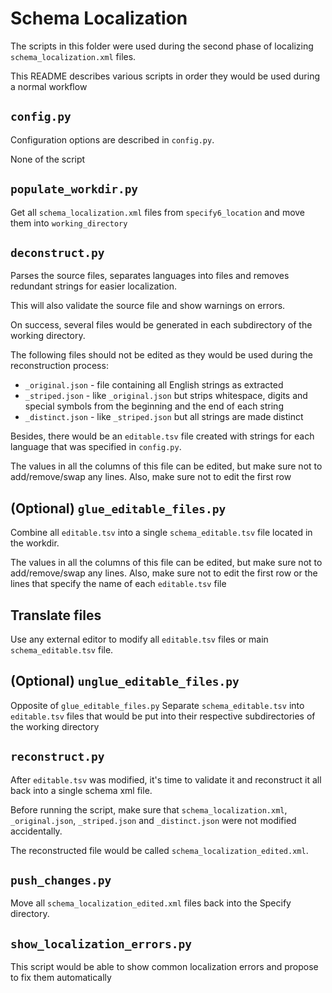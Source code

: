 # Schema Localization

The scripts in this folder were used during the second phase of localizing
`schema_localization.xml` files.

This README describes various scripts in order they would be used during
a normal workflow

## `config.py`

Configuration options are described in `config.py`.

None of the script

## `populate_workdir.py`

Get all `schema_localization.xml` files from `specify6_location` and move
them into `working_directory`

## `deconstruct.py`

Parses the source files, separates languages into files and removes
redundant strings for easier localization.

This will also validate the source file and show warnings on errors.

On success, several files would be generated in each subdirectory of the
working directory.

The following files should not be edited as they would be used during the
reconstruction process:

- `_original.json` - file containing all English strings as extracted
- `_striped.json` - like `_original.json` but strips whitespace, digits
  and special symbols from the beginning and the end of each string
- `_distinct.json` - like `_striped.json` but all strings are made
  distinct

Besides, there would be an `editable.tsv` file created with strings for
each language that was specified in `config.py`.

The values in all the columns of this file can be edited, but
make sure not to add/remove/swap any lines. Also, make sure not to edit
the first row

## (Optional) `glue_editable_files.py`

Combine all `editable.tsv` into a single `schema_editable.tsv` file
located in the workdir.

The values in all the columns of this file can be edited, but
make sure not to add/remove/swap any lines. Also, make sure not to edit
the first row or the lines that specify the name of each
`editable.tsv` file

## Translate files

Use any external editor to modify all `editable.tsv` files or
main `schema_editable.tsv` file.

## (Optional) `unglue_editable_files.py`

Opposite of `glue_editable_files.py`
Separate `schema_editable.tsv` into `editable.tsv` files that would be
put into their respective subdirectories of the working directory

## `reconstruct.py`

After `editable.tsv` was modified, it's time to validate it and
reconstruct it all back into a single schema xml file.

Before running the script, make sure that `schema_localization.xml`,
`_original.json`, `_striped.json` and `_distinct.json` were not modified
accidentally.

The reconstructed file would be called `schema_localization_edited.xml`.

## `push_changes.py`

Move all `schema_localization_edited.xml` files back into the Specify
directory.

## `show_localization_errors.py`

This script would be able to show common localization errors and propose
to fix them automatically
